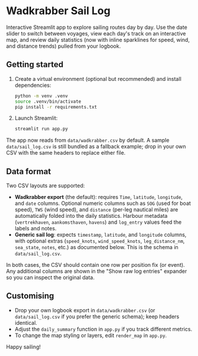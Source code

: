 # Wadkrabber Sail Log

Interactive Streamlit app to explore sailing routes day by day. Use the date slider to switch between voyages, view each day's track on an interactive map, and review daily statistics (now with inline sparklines for speed, wind, and distance trends) pulled from your logbook.

## Getting started

1. Create a virtual environment (optional but recommended) and install dependencies:
   ```bash
   python -m venv .venv
   source .venv/bin/activate
   pip install -r requirements.txt
   ```
2. Launch Streamlit:
   ```bash
   streamlit run app.py
   ```

The app now reads from `data/wadkrabber.csv` by default. A sample `data/sail_log.csv` is still bundled as a fallback example; drop in your own CSV with the same headers to replace either file.

## Data format

Two CSV layouts are supported:

- **Wadkrabber export** (the default): requires `Time`, `latitude`, `longitude`, and `date` columns. Optional numeric columns such as `SOG` (used for boat speed), `TWS` (wind speed), and `distance` (per-leg nautical miles) are automatically folded into the daily statistics. Harbour metadata (`vertrekhaven`, `aankomsthaven`, `havens`) and `log_entry` values feed the labels and notes.
- **Generic sail log**: expects `timestamp`, `latitude`, and `longitude` columns, with optional extras (`speed_knots`, `wind_speed_knots`, `leg_distance_nm`, `sea_state`, `notes`, etc.) as documented below. This is the schema in `data/sail_log.csv`.

In both cases, the CSV should contain one row per position fix (or event). Any additional columns are shown in the "Show raw log entries" expander so you can inspect the original data.

## Customising

- Drop your own logbook export in `data/wadkrabber.csv` (or `data/sail_log.csv` if you prefer the generic schema); keep headers identical.
- Adjust the `daily_summary` function in `app.py` if you track different metrics.
- To change the map styling or layers, edit `render_map` in `app.py`.

Happy sailing!
